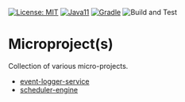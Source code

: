 [![License: MIT](https://img.shields.io/badge/License-MIT-yellow.svg)](https://opensource.org/licenses/MIT)
[![Java11](https://img.shields.io/badge/java-11-blue)](https://img.shields.io/badge/java-11-blue)
[![Gradle](https://img.shields.io/badge/gradle-v6.5-blue)](https://img.shields.io/badge/gradle-v6.5-blue)
![Build and Test](https://github.com/jveverka/microproject/workflows/Build%20and%20Test/badge.svg)

# Microproject(s)
Collection of various micro-projects.

* [event-logger-service](event-logger-service)
* [scheduler-engine](scheduler-service)
